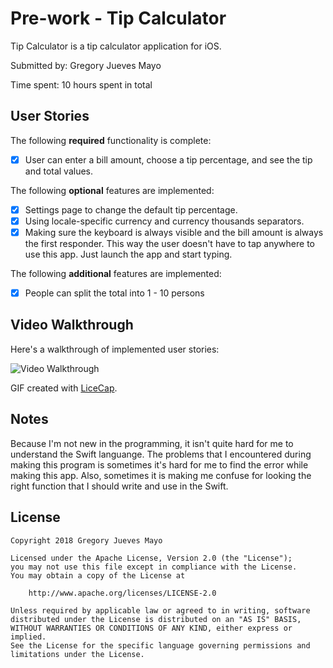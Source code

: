 # Pre-work - Tip Calculator

Tip Calculator is a tip calculator application for iOS.

Submitted by: Gregory Jueves Mayo

Time spent: 10 hours spent in total

## User Stories

The following **required** functionality is complete:

* [x] User can enter a bill amount, choose a tip percentage, and see the tip and total values.

The following **optional** features are implemented:
* [x] Settings page to change the default tip percentage.
* [x] Using locale-specific currency and currency thousands separators.
* [x] Making sure the keyboard is always visible and the bill amount is always the first responder. This way the user doesn't have to tap anywhere to use this app. Just launch the app and start typing.

The following **additional** features are implemented:

- [x] People can split the total into 1 - 10 persons

## Video Walkthrough 

Here's a walkthrough of implemented user stories:

<img src='https://i.imgur.com/y9CORqj.gif' title='Video Walkthrough' width='' alt='Video Walkthrough' />

GIF created with [LiceCap](http://www.cockos.com/licecap/).

## Notes

Because I'm not new in the programming, it isn't quite hard for me to understand the Swift languange. The problems that I encountered during making this program is sometimes it's hard for me to find the error while making this app. Also, sometimes it is making me confuse for looking the right function that I should write and use in the Swift.

## License

    Copyright 2018 Gregory Jueves Mayo

    Licensed under the Apache License, Version 2.0 (the "License");
    you may not use this file except in compliance with the License.
    You may obtain a copy of the License at

        http://www.apache.org/licenses/LICENSE-2.0

    Unless required by applicable law or agreed to in writing, software
    distributed under the License is distributed on an "AS IS" BASIS,
    WITHOUT WARRANTIES OR CONDITIONS OF ANY KIND, either express or implied.
    See the License for the specific language governing permissions and
    limitations under the License.

